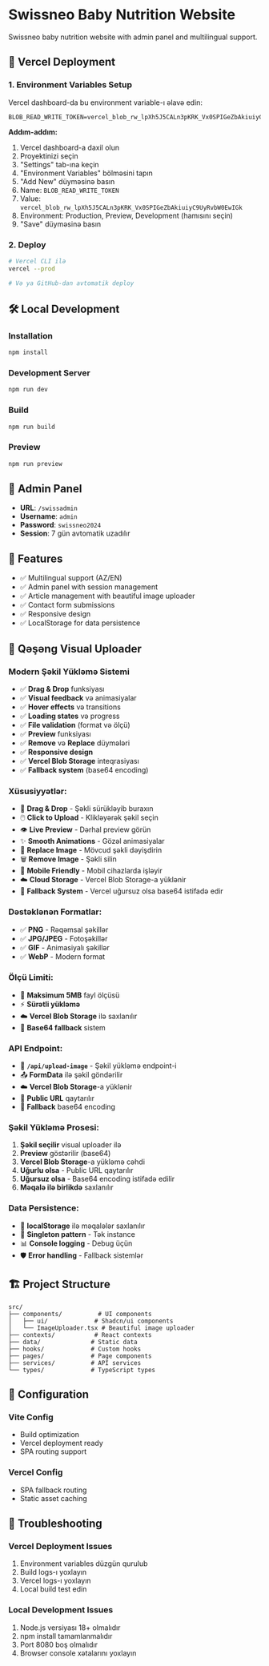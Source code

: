 # Swissneo Baby Nutrition Website

Swissneo baby nutrition website with admin panel and multilingual support.

## 🚀 Vercel Deployment

### 1. Environment Variables Setup

Vercel dashboard-da bu environment variable-ı əlavə edin:

```
BLOB_READ_WRITE_TOKEN=vercel_blob_rw_lpXh5J5CALn3pKRK_Vx0SPIGeZbAkiuiyC9UyRvbW0EwIGk
```

**Addım-addım:**
1. Vercel dashboard-a daxil olun
2. Proyektinizi seçin
3. "Settings" tab-ına keçin
4. "Environment Variables" bölməsini tapın
5. "Add New" düyməsinə basın
6. Name: `BLOB_READ_WRITE_TOKEN`
7. Value: `vercel_blob_rw_lpXh5J5CALn3pKRK_Vx0SPIGeZbAkiuiyC9UyRvbW0EwIGk`
8. Environment: Production, Preview, Development (hamısını seçin)
9. "Save" düyməsinə basın

### 2. Deploy

```bash
# Vercel CLI ilə
vercel --prod

# Və ya GitHub-dan avtomatik deploy
```

## 🛠️ Local Development

### Installation

```bash
npm install
```

### Development Server

```bash
npm run dev
```

### Build

```bash
npm run build
```

### Preview

```bash
npm run preview
```

## 🔐 Admin Panel

- **URL**: `/swissadmin`
- **Username**: `admin`
- **Password**: `swissneo2024`
- **Session**: 7 gün avtomatik uzadılır

## 📝 Features

- ✅ Multilingual support (AZ/EN)
- ✅ Admin panel with session management
- ✅ Article management with beautiful image uploader
- ✅ Contact form submissions
- ✅ Responsive design
- ✅ LocalStorage for data persistence

## 🎨 Qəşəng Visual Uploader

### Modern Şəkil Yükləmə Sistemi
- ✅ **Drag & Drop** funksiyası
- ✅ **Visual feedback** və animasiyalar
- ✅ **Hover effects** və transitions
- ✅ **Loading states** və progress
- ✅ **File validation** (format və ölçü)
- ✅ **Preview** funksiyası
- ✅ **Remove** və **Replace** düymələri
- ✅ **Responsive design**
- ✅ **Vercel Blob Storage** inteqrasiyası
- ✅ **Fallback system** (base64 encoding)

### Xüsusiyyətlər:
- 🎯 **Drag & Drop** - Şəkli sürükləyib buraxın
- 🖱️ **Click to Upload** - Klikləyərək şəkil seçin
- 👁️ **Live Preview** - Dərhal preview görün
- ✨ **Smooth Animations** - Gözəl animasiyalar
- 🔄 **Replace Image** - Mövcud şəkli dəyişdirin
- 🗑️ **Remove Image** - Şəkli silin
- 📱 **Mobile Friendly** - Mobil cihazlarda işləyir
- ☁️ **Cloud Storage** - Vercel Blob Storage-a yüklənir
- 🔄 **Fallback System** - Vercel uğursuz olsa base64 istifadə edir

### Dəstəklənən Formatlar:
- ✅ **PNG** - Rəqəmsal şəkillər
- ✅ **JPG/JPEG** - Fotoşəkillər
- ✅ **GIF** - Animasiyalı şəkillər
- ✅ **WebP** - Modern format

### Ölçü Limiti:
- 📏 **Maksimum 5MB** fayl ölçüsü
- ⚡ **Sürətli yükləmə**
- ☁️ **Vercel Blob Storage** ilə saxlanılır
- 💾 **Base64 fallback** sistem

### API Endpoint:
- 🔗 **`/api/upload-image`** - Şəkil yükləmə endpoint-i
- 📤 **FormData** ilə şəkil göndərilir
- ☁️ **Vercel Blob Storage**-a yüklənir
- 🔗 **Public URL** qaytarılır
- 🔄 **Fallback** base64 encoding

### Şəkil Yükləmə Prosesi:
1. **Şəkil seçilir** visual uploader ilə
2. **Preview** göstərilir (base64)
3. **Vercel Blob Storage**-a yükləmə cəhdi
4. **Uğurlu olsa** - Public URL qaytarılır
5. **Uğursuz olsa** - Base64 encoding istifadə edilir
6. **Məqalə ilə birlikdə** saxlanılır

### Data Persistence:
- 💾 **localStorage** ilə məqalələr saxlanılır
- 🔄 **Singleton pattern** - Tək instance
- 📊 **Console logging** - Debug üçün
- 🛡️ **Error handling** - Fallback sistemlər

## 🏗️ Project Structure

```
src/
├── components/          # UI components
│   ├── ui/             # Shadcn/ui components
│   └── ImageUploader.tsx # Beautiful image uploader
├── contexts/           # React contexts
├── data/              # Static data
├── hooks/             # Custom hooks
├── pages/             # Page components
├── services/          # API services
└── types/             # TypeScript types
```

## 🔧 Configuration

### Vite Config
- Build optimization
- Vercel deployment ready
- SPA routing support

### Vercel Config
- SPA fallback routing
- Static asset caching

## 🚨 Troubleshooting

### Vercel Deployment Issues
1. Environment variables düzgün qurulub
2. Build logs-ı yoxlayın
3. Vercel logs-ı yoxlayın
4. Local build test edin

### Local Development Issues
1. Node.js versiyası 18+ olmalıdır
2. npm install tamamlanmalıdır
3. Port 8080 boş olmalıdır
4. Browser console xətalarını yoxlayın
